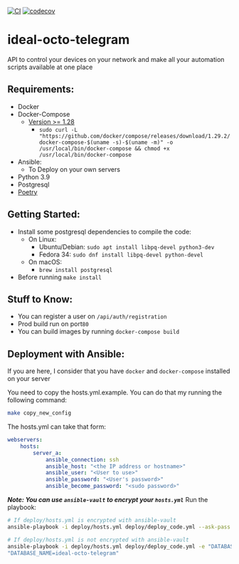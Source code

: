 [![CI](https://github.com/JeffLabonte/ideal-octo-telegram/actions/workflows/ci.yml/badge.svg)](https://github.com/JeffLabonte/ideal-octo-telegram/actions/workflows/ci.yml)
[![codecov](https://codecov.io/gh/JeffLabonte/ideal-octo-telegram/branch/main/graph/badge.svg?token=Utdpt898bV)](https://codecov.io/gh/JeffLabonte/ideal-octo-telegram)

# ideal-octo-telegram

API to control your devices on your network and make all your automation scripts available at one place


## Requirements:

* Docker
* Docker-Compose
    * [Version >= 1.28](https://github.com/docker/compose)
      * `sudo curl -L "https://github.com/docker/compose/releases/download/1.29.2/docker-compose-$(uname -s)-$(uname -m)" -o /usr/local/bin/docker-compose && chmod +x /usr/local/bin/docker-compose`
* Ansible:
    * To Deploy on your own servers
* Python 3.9
* Postgresql
* [Poetry](https://python-poetry.org/docs/#installation)


## Getting Started:

* Install some postgresql dependencies to compile the code:
    * On Linux:
        * Ubuntu/Debian: `sudo apt install libpq-devel python3-dev`
        * Fedora 34: `sudo dnf install libpq-devel python-devel`
    * On macOS:
        * `brew install postgresql`
* Before running `make install`

## Stuff to Know:

* You can register a user on `/api/auth/registration`
* Prod build run on port`80`
* You can build images by running `docker-compose build`

## Deployment with Ansible:

If you are here, I consider that you have `docker` and `docker-compose` installed on your server

You need to copy the hosts.yml.example. You can do that my running
the following command:

```bash
make copy_new_config
```

The hosts.yml can take that form:

```yml
webservers:
    hosts:
        server_a:
            ansible_connection: ssh
            ansible_host: "<the IP address or hostname>"
            ansible_user: "<User to use>"
            ansible_password: "<User's password>"
            ansible_become_password: "<sudo password>"
```

***Note: You can use `ansible-vault` to encrypt your `hosts.yml`***
Run the playbook:

```bash
# If deploy/hosts.yml is encrypted with ansible-vault
ansible-playbook -i deploy/hosts.yml deploy/deploy_code.yml --ask-pass

# If deploy/hosts.yml is not encrypted with ansible-vault
ansible-playbook -i deploy/hosts.yml deploy/deploy_code.yml -e "DATABASE_USERNAME=a_database_username" -e "DATABASE_PASSWORD=a_long_password" -e
"DATABASE_NAME=ideal-octo-telegram"
```

